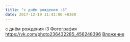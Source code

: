 ```yaml
---
title: "с днём рождения :3"
date: 2017-12-19 11:41:00 +0300
---
```


с днём рождения :3
Фотография
<a class="vk-attach" href="https://vk.com/photo236432285_456248396">https://vk.com/photo236432285_456248396</a>
<a class="vk-attach" href="https://vk.com/photo236432285_456248396">Вложение</a>
